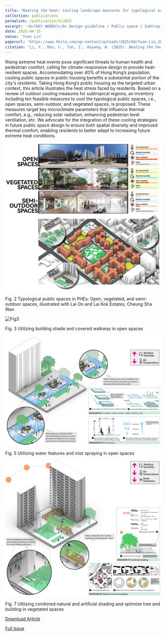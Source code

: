 ```yaml
---
title: "Beating the heat: Cooling landscape measures for typological outdoor spaces in Hong Kong's public housing estates"
collection: publications
permalink: /publication/YL2025
excerpt: '<b>[KEY WORDS]</b> Design guideline / Public space / Subtropical high-density city / Climate-responsive design'
date: 2025-04-15
venue: 'Yuan Lin'
paperurl: 'https://www.hkila.com/wp-content/uploads/2025/04/Yuan-Lin_2024_FINAL_Online.pdf'
citation: 'Li, Y., Ren, C., Tan, Z., Ouyang, W. (2025). Beating the heat: Cooling landscape measures for typological outdoor spaces in Hong Kong’s  public housing estates. Yuan Lin, 2024, 85-96.'
---
```

Rising extreme heat events pose significant threats to human health and pedestrian comfort, calling for climate-responsive design to provide heat-resilient spaces. Accommodating over 40% of Hong Kong’s population, cooling public spaces in public housing benefits a substantial portion of the city's residents. Taking Hong Kong’s public housing as the targeted urban context, this article illustrates the heat stress faced by residents. Based on a review of outdoor cooling measures for subtropical regions, an inventory including ten feasible measures to cool the typological public spaces, i.e., open spaces, semi-outdoor, and vegetated spaces, is proposed. These measures target key microclimate parameters that influence thermal comfort, e.g., reducing solar radiation, enhancing pedestrian level ventilation, etc. We advocate for the integration of these cooling strategies in future public space design to ensure both spatial diversity and improved thermal comfort, enabling residents to better adapt to increasing future extreme heat conditions.

![context](/images/YL2025/fig2.jpg)

Fig. 2 Typological public spaces in PHEs: Open, vegetated, and semi-outdoor spaces, illustrated with Lai On and Lai Kok Estates, Cheung Sha Wan

![Fig3](/images/YL2025/fig3.jpg)

Fig. 3 Utilizing building shade and covered walkway in open spaces

![Fig5](/images/YL2025/fig5.jpg)

Fig. 5 Utilizing water features and mist spraying in open spaces

![Fig7](/images/YL2025/fig7.jpg)

Fig. 7 Utilizing combined natural and artificial shading and optimize tree and building in vegetated spaces


[Download Article](http://yilun595.github.io/files/YuanLin2025.pdf)


[Full Issue](https://www.hkila.com/publications/yuan-lin/)